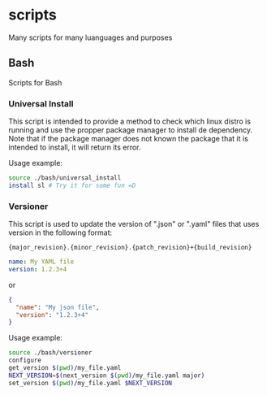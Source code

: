# scripts
Many scripts for many luanguages and purposes

## Bash

Scripts for Bash


### Universal Install

This script is intended to provide a method to check which linux distro is running and use the propper package manager to install de dependency. Note that if the package manager does not known the package that it is intended to install, it will return its error.

Usage example:
```sh
source ./bash/universal_install
install sl # Try it for some fun =D
```

### Versioner

This script is used to update the version of ".json" or ".yaml" files that uses version in the following format:

```
{major_revision}.{minor_revision}.{patch_revision}+{build_revision}
```
```yaml
name: My YAML file
version: 1.2.3+4
```
or
```json
{
  "name": "My json file",
  "version": "1.2.3+4"
}
```

Usage example:
```sh
source ./bash/versioner
configure
get_version $(pwd)/my_file.yaml
NEXT_VERSION=$(next_version $(pwd)/my_file.yaml major)
set_version $(pwd)/my_file.yaml $NEXT_VERSION
```
